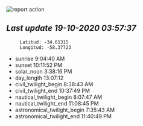 ![report action](https://github.com/matiasz8/actions-for-reports/workflows/report%20action/badge.svg?branch=develop) 


## *****Last update 19-10-2020 03:57:37*****



		 Latitud: -34.61315
		 Longitud: -58.37723

 - sunrise 	 9:04:40 AM
 - sunset 	 10:11:52 PM
 - solar_noon 	 3:38:16 PM
 - day_length 	 13:07:12
 - civil_twilight_begin 	 8:38:43 AM
 - civil_twilight_end 	 10:37:49 PM
 - nautical_twilight_begin 	 8:07:47 AM
 - nautical_twilight_end 	 11:08:45 PM
 - astronomical_twilight_begin 	 7:35:43 AM
 - astronomical_twilight_end 	 11:40:49 PM
